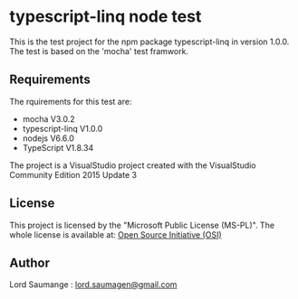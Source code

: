 # typescript-linq node test
 
 This is the test project for the npm package typescript-linq in version 1.0.0.
 The test is based on the 'mocha' test framwork. 
 
## Requirements 

 The rquirements for this test are:
 - mocha V3.0.2
 - typescript-linq V1.0.0
 - nodejs V6.6.0
 - TypeScript V1.8.34
 
The project is a VisualStudio project created with the VisualStudio Community Edition 2015 Update 3

## License

This project is licensed  by the "Microsoft Public License (MS-PL)". The whole license is available at: [Open Source Initiative (OSI)](https://opensource.org/licenses/MS-PL)

## Author

Lord Saumange : lord.saumagen@gmail.com

 


